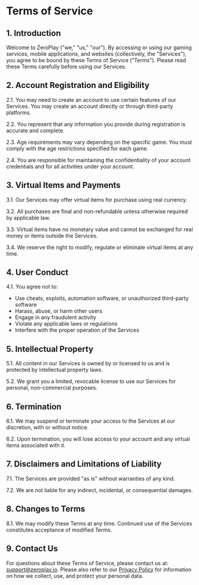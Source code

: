 # Terms of Service

## 1. Introduction

Welcome to ZeroPlay ("we," "us," "our"). By accessing or using our gaming services, mobile applications, and websites (collectively, the "Services"), you agree to be bound by these Terms of Service ("Terms"). Please read these Terms carefully before using our Services.

## 2. Account Registration and Eligibility

2.1. You may need to create an account to use certain features of our Services. You may create an account directly or through third-party platforms.

2.2. You represent that any information you provide during registration is accurate and complete.

2.3. Age requirements may vary depending on the specific game. You must comply with the age restrictions specified for each game.

2.4. You are responsible for maintaining the confidentiality of your account credentials and for all activities under your account.

## 3. Virtual Items and Payments

3.1. Our Services may offer virtual items for purchase using real currency.

3.2. All purchases are final and non-refundable unless otherwise required by applicable law.

3.3. Virtual items have no monetary value and cannot be exchanged for real money or items outside the Services.

3.4. We reserve the right to modify, regulate or eliminate virtual items at any time.

## 4. User Conduct

4.1. You agree not to:
- Use cheats, exploits, automation software, or unauthorized third-party software
- Harass, abuse, or harm other users
- Engage in any fraudulent activity
- Violate any applicable laws or regulations
- Interfere with the proper operation of the Services

## 5. Intellectual Property

5.1. All content in our Services is owned by or licensed to us and is protected by intellectual property laws.

5.2. We grant you a limited, revocable license to use our Services for personal, non-commercial purposes.

## 6. Termination

6.1. We may suspend or terminate your access to the Services at our discretion, with or without notice.

6.2. Upon termination, you will lose access to your account and any virtual items associated with it.

## 7. Disclaimers and Limitations of Liability

7.1. The Services are provided "as is" without warranties of any kind.

7.2. We are not liable for any indirect, incidental, or consequential damages.

## 8. Changes to Terms

8.1. We may modify these Terms at any time. Continued use of the Services constitutes acceptance of modified Terms.

## 9. Contact Us

For questions about these Terms of Service, please contact us at: [support@zeroplay.io](mailto:support@zeroplay.io). Please also refer to our [Privacy Policy](/docs/legal/privacy-policy) for information on how we collect, use, and protect your personal data.
